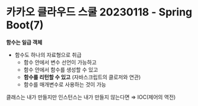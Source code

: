 # 카카오 클라우드 스쿨 20230118 - Spring Boot(7)

**함수는 일급 객체**

- 함수도 하나의 자료형으로 취급
    - 함수 안에서 변수 선언이 가능하고
    - 함수 안에서 함수를 생성할 수 있고
    - **함수를 리턴할 수 있고** (자바스크립트의 클로저와 연관)
    - 함수를 매개변수로 사용하는 것이 가능
    

클래스는 내가 만들지만 인스턴스는 내가 만들지 않는다면 ⇒ IOC(제어의 역전)
